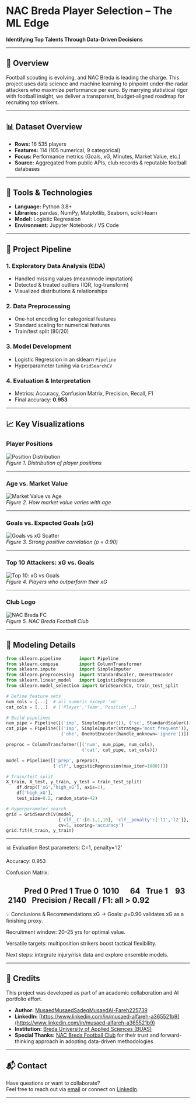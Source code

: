 # NAC Breda Player Selection – The ML Edge  
**Identifying Top Talents Through Data‑Driven Decisions**  

---

## 📌 Overview  
Football scouting is evolving, and NAC Breda is leading the charge. This project uses data science and machine learning to pinpoint under‑the‑radar attackers who maximize performance per euro. By marrying statistical rigor with football insight, we deliver a transparent, budget‑aligned roadmap for recruiting top strikers.

---

## 📊 Dataset Overview  
- **Rows:** 16 535 players  
- **Features:** 114 (105 numerical, 9 categorical)  
- **Focus:** Performance metrics (Goals, xG, Minutes, Market Value, etc.)  
- **Source:** Aggregated from public APIs, club records & reputable football databases  

---

## 🔧 Tools & Technologies  
- **Language:** Python 3.8+  
- **Libraries:** pandas, NumPy, Matplotlib, Seaborn, scikit‑learn  
- **Model:** Logistic Regression  
- **Environment:** Jupyter Notebook / VS Code  

---

## 🧪 Project Pipeline  

### 1. Exploratory Data Analysis (EDA)  
- Handled missing values (mean/mode imputation)  
- Detected & treated outliers (IQR, log‑transform)  
- Visualized distributions & relationships  

### 2. Data Preprocessing  
- One‑hot encoding for categorical features  
- Standard scaling for numerical features  
- Train/test split (80/20)  

### 3. Model Development  
- Logistic Regression in an sklearn `Pipeline`  
- Hyperparameter tuning via `GridSearchCV`  

### 4. Evaluation & Interpretation  
- Metrics: Accuracy, Confusion Matrix, Precision, Recall, F1  
- Final accuracy: **0.953**  

---

## 📈 Key Visualizations  

### Player Positions  
![Position Distribution](https://github.com/MusaedMusaedSadeqMusaedAl-Fareh225739/AI-DataScience-Portfolio/blob/main/projects/NAC%20Breda%20AI%20Player%20Selection/visuals/POST.png)  
*Figure 1. Distribution of player positions*

---

### Age vs. Market Value  
![Market Value vs Age](https://github.com/MusaedMusaedSadeqMusaedAl-Fareh225739/AI-DataScience-Portfolio/blob/main/projects/NAC%20Breda%20AI%20Player%20Selection/visuals/AGE.png)  
*Figure 2. How market value varies with age*

---

### Goals vs. Expected Goals (xG)  
![Goals vs xG Scatter](https://github.com/MusaedMusaedSadeqMusaedAl-Fareh225739/AI-DataScience-Portfolio/blob/main/projects/NAC%20Breda%20AI%20Player%20Selection/visuals/scatter.png)  
*Figure 3. Strong positive correlation (ρ = 0.90)*

---

### Top 10 Attackers: xG vs. Goals  
![Top 10: xG vs Goals](https://github.com/MusaedMusaedSadeqMusaedAl-Fareh225739/AI-DataScience-Portfolio/blob/main/projects/NAC%20Breda%20AI%20Player%20Selection/visuals/TOP%2010.png)  
*Figure 4. Players who outperform their xG*

---

### Club Logo  
![NAC Breda FC](https://github.com/MusaedMusaedSadeqMusaedAl-Fareh225739/AI-DataScience-Portfolio/blob/main/projects/NAC%20Breda%20AI%20Player%20Selection/visuals/NAC.jpg)  
*Figure 5. NAC Breda Football Club*

---

## 🤖 Modeling Details  

```python
from sklearn.pipeline       import Pipeline
from sklearn.compose        import ColumnTransformer
from sklearn.impute         import SimpleImputer
from sklearn.preprocessing  import StandardScaler, OneHotEncoder
from sklearn.linear_model   import LogisticRegression
from sklearn.model_selection import GridSearchCV, train_test_split

# Define feature sets
num_cols = [...]  # all numeric except 'xG'
cat_cols = [...]  # ['Player','Team','Position',…]

# Build pipelines
num_pipe = Pipeline([('imp', SimpleImputer()), ('sc', StandardScaler())])
cat_pipe = Pipeline([('imp', SimpleImputer(strategy='most_frequent')),
                     ('ohe', OneHotEncoder(handle_unknown='ignore'))])

preproc = ColumnTransformer([('num', num_pipe, num_cols),
                             ('cat', cat_pipe, cat_cols)])

model = Pipeline([('prep', preproc),
                  ('clf', LogisticRegression(max_iter=1000))])

# Train/test split
X_train, X_test, y_train, y_test = train_test_split(
    df.drop(['xG','high_xG'], axis=1),
    df['high_xG'],
    test_size=0.2, random_state=42)

# Hyperparameter search
grid = GridSearchCV(model,
                    {'clf__C':[0.1,1,10], 'clf__penalty':['l1','l2']},
                    cv=5, scoring='accuracy')
grid.fit(X_train, y_train)
```
---

📊 Evaluation
Best parameters: C=1, penalty='l2'

Accuracy: 0.953

Confusion Matrix:


         	Pred 0	Pred 1
True 0	 1010  	   64  
True 1	   93  	 2140  
Precision / Recall / F1: all > 0.92
---

💡 Conclusions & Recommendations
xG → Goals: ρ=0.90 validates xG as a finishing proxy.

Recruitment window: 20–25 yrs for optimal value.

Versatile targets: multiposition strikers boost tactical flexibility.

Next steps: integrate injury/risk data and explore ensemble models.

---
## 🙌 Credits

This project was developed as part of an academic collaboration and AI portfolio effort.

- **Author:** [MusaedMusaedSadeqMusaedAl-Fareh225739](https://github.com/MusaedMusaedSadeqMusaedAl-Fareh225739)  
- **LinkedIn:** [https://www.linkedin.com/in/musaed-alfareh-a365521b9](https://www.linkedin.com/in/musaed-alfareh-a365521b9)  
- **Institution:** [Breda University of Applied Sciences (BUAS)](https://www.buas.nl/en)  
- **Special Thanks:** [NAC Breda Football Club](https://www.nac.nl/) for their trust and forward-thinking approach in adopting data-driven methodologies  

---

## 📬 Contact

Have questions or want to collaborate?  
Feel free to reach out via [email](mailto:jimalfareh@gmail.com) or connect on [LinkedIn](https://www.linkedin.com/in/musaed-alfareh-a365521b9).

---
